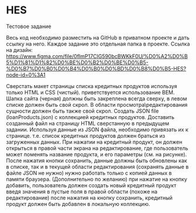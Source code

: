 # HES
Тестовое задание

Весь код необходимо разместить на GitHub в приватном проекте и дать ссылку на него. Каждое задание это отдельная папка в проекте. 
Ссылка на дизайн: https://www.figma.com/file/0fImP17CIG590bcBWKkF0U/%D0%A2%D0%B5%D1%81%D1%82%D0%BE%D0%B2%D0%BE%D0%B5-%D0%B7%D0%B0%D0%B4%D0%B0%D0%BD%D0%B8%D0%B5-HES?node-id=0%3A1


Сверстать макет страницы списка кредитных продуктов используя только HTML и CSS (чистый). приветствуется использование BEM. Шапка сайта (черная) должны быть закреплена всегда сверху, в левом списке должен быть свой скрол. В области просмотра\редактирования сущности должен быть также свой скрол. 
Создать JSON file (loanProducts.json)  с коллекцией кредитных продуктов. Доставить созданный файл на страницу HTML сверстанную в предыдущем задании. 
Используя данные из JSON файла, необходимо привязать их к странице. т.е. список кредитных продуктов должен браться из загруженных данных. При нажатии на кредитный продукт, он должен открыться в правой части экрана на редактирование, где пользователь может поменять название продукта, и его параметры (см. на рисунке). После нажатия кнопки сохранить, данные должны быть обновлены как в списке, так и в текущей области редактирования (сохранять данные в файле JSON не нужно) нужно работать только с копией данных в памяти браузера.
(Дополнительно по желанию) при нажатие на кнопку добавить, пользователь должен создать новый кредитный продукт введя значения в пустые поля в правой области (похоже на редактирование) после нажатия на кнопку сохранить, кредитный продукт должен быть добавлен в локальную коллекцию. 





